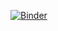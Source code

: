 [![Binder](https://mybinder.org/badge_logo.svg)](https://mybinder.org/v2/gh/maksymjt/jupyterlab-demo.git/master)